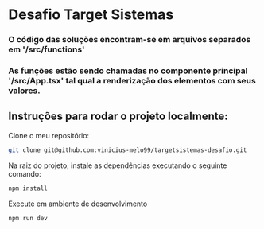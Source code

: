 # Desafio Target Sistemas

### O código das soluções encontram-se em arquivos separados em '/src/functions'

### As funções estão sendo chamadas no componente principal '/src/App.tsx' tal qual a renderização dos elementos com seus valores.

## Instruções para rodar o projeto localmente:

Clone o meu repositório:

```bash
git clone git@github.com:vinicius-melo99/targetsistemas-desafio.git
```
Na raiz do projeto, instale as dependências executando o seguinte comando:

```bash
npm install
```

Execute em ambiente de desenvolvimento

```bash
npm run dev
```
